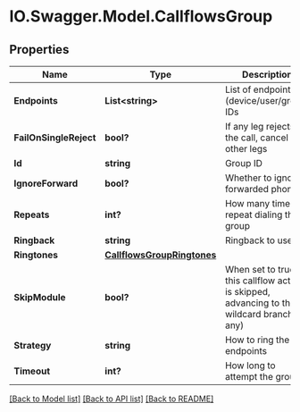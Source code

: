 # IO.Swagger.Model.CallflowsGroup
## Properties

Name | Type | Description | Notes
------------ | ------------- | ------------- | -------------
**Endpoints** | **List&lt;string&gt;** | List of endpoint (device/user/group) IDs | [optional] 
**FailOnSingleReject** | **bool?** | If any leg rejects the call, cancel all other legs | [optional] 
**Id** | **string** | Group ID | [optional] 
**IgnoreForward** | **bool?** | Whether to ignore forwarded phones | [optional] [default to true]
**Repeats** | **int?** | How many times to repeat dialing the group | [optional] 
**Ringback** | **string** | Ringback to use | [optional] 
**Ringtones** | [**CallflowsGroupRingtones**](CallflowsGroupRingtones.md) |  | [optional] 
**SkipModule** | **bool?** | When set to true this callflow action is skipped, advancing to the wildcard branch (if any) | [optional] 
**Strategy** | **string** | How to ring the endpoints | [optional] [default to StrategyEnum.Simultaneous]
**Timeout** | **int?** | How long to attempt the group | [optional] 

[[Back to Model list]](../README.md#documentation-for-models) [[Back to API list]](../README.md#documentation-for-api-endpoints) [[Back to README]](../README.md)

